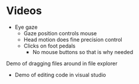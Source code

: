 # Videos

- Eye gaze
  - Gaze position controls mouse
  - Head motion does fine precision control
  - Clicks on foot pedals
    - No mouse buttons so that is why needed
  
Demo of dragging files around in file explorer
  - Demo of editing code in visual studio
